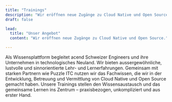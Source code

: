 ```yaml
---
title: "Trainings"
description: "Wir eröffnen neue Zugänge zu Cloud Native und Open Source."
draft: false

lead:
  title: "Unser Angebot"
  content: "Wir eröffnen neue Zugänge zu Cloud Native und Open Source."

---
```


Als Wissensplattform begleitet acend Schweizer Engineers und ihre Unternehmen in technologisches Neuland. Wir bieten aussergewöhnliche, lustvolle und sinnorientierte Lehr- und Lernerfahrungen. Gemeinsam mit starken Partnern wie Puzzle ITC nutzen wir das Fachwissen, die wir in der Entwicklung, Betreuung und Vermittlung von Cloud Native und Open Source gemacht haben. Unsere Trainings stellen den Wissensaustausch und das gemeinsame Lernen ins Zentrum – praxisbezogen, unkompliziert und aus erster Hand.